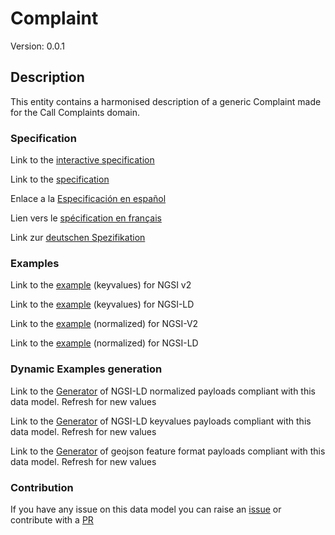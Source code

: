 # Complaint
Version: 0.0.1

## Description 

This entity contains a harmonised description of a generic Complaint made for the Call Complaints domain.
### Specification

Link to the [interactive specification](https://swagger.lab.fiware.org/?url=https://raw.githubusercontent.com/smart-data-models/dataModel.CallComplaints/master/Complaint/swagger.yaml)

Link to the [specification](https://github.com/smart-data-models/dataModel.CallComplaints/blob/master/Complaint/doc/spec.md)

Enlace a la [Especificación en español](https://github.com/smart-data-models/dataModel.CallComplaints/blob/master/Complaint/doc/spec_ES.md)

Lien vers le [spécification en français](https://github.com/smart-data-models/dataModel.CallComplaints/blob/master/Complaint/doc/spec_FR.md)

Link zur [deutschen Spezifikation](https://github.com/smart-data-models/dataModel.CallComplaints/blob/master/Complaint/doc/spec_DE.md)
### Examples

Link to the [example](https://github.com/smart-data-models/dataModel.CallComplaints/blob/master/Complaint/examples/example.json) (keyvalues) for NGSI v2

Link to the [example](https://github.com/smart-data-models/dataModel.CallComplaints/blob/master/Complaint/examples/example.jsonld) (keyvalues) for NGSI-LD

Link to the [example](https://github.com/smart-data-models/dataModel.CallComplaints/blob/master/Complaint/examples/example-normalized.json) (normalized) for NGSI-V2

Link to the [example](https://github.com/smart-data-models/dataModel.CallComplaints/blob/master/Complaint/examples/example-normalized.jsonld) (normalized) for NGSI-LD
### Dynamic Examples generation

Link to the [Generator](https://smartdatamodels.org/extra/ngsi-ld_generator.php?schemaUrl=https://raw.githubusercontent.com/smart-data-models/dataModel.CallComplaints/master/Complaint/schema.json&email=info@smartdatamodels.org) of NGSI-LD normalized payloads compliant with this data model. Refresh for new values

Link to the [Generator](https://smartdatamodels.org/extra/ngsi-ld_generator_keyvalues.php?schemaUrl=https://raw.githubusercontent.com/smart-data-models/dataModel.CallComplaints/master/Complaint/schema.json&email=info@smartdatamodels.org) of NGSI-LD keyvalues payloads compliant with this data model. Refresh for new values

Link to the [Generator](https://smartdatamodels.org/extra/geojson_features_generator_v1.0.php?schemaUrl=https://raw.githubusercontent.com/smart-data-models/dataModel.CallComplaints/master/Complaint/schema.json&email=info@smartdatamodels.org) of geojson feature format payloads compliant with this data model. Refresh for new values
### Contribution

 If you have any issue on this data model you can raise an [issue](https://github.com/smart-data-models/dataModel.CallComplaints/issues)  or contribute with a [PR](https://github.com/smart-data-models/dataModel.CallComplaints/pulls)